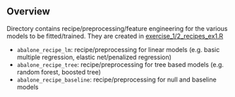 ## Overview

Directory contains recipe/preprocessing/feature engineering for the various models to be fitted/trained. They are created in [exercise_1/2_recipes_ex1.R](https://github.com/akuyper/L07-baseline-models/blob/main/exercise_1/2_recipes_ex1.R)

- `abalone_recipe_lm`: recipe/preprocessing for linear models (e.g. basic multiple regression, elastic net/penalized regression)
- `abalone_recipe_tree`: recipe/preprocessing for tree based models (e.g. random forest, boosted tree)
- `abalone_recipe_baseline`: recipe/preprocessing for null and baseline models